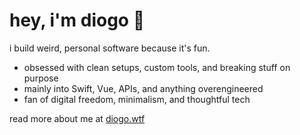# hey, i'm diogo 👋

i build weird, personal software because it's fun.

- obsessed with clean setups, custom tools, and breaking stuff on purpose
- mainly into Swift, Vue, APIs, and anything overengineered
- fan of digital freedom, minimalism, and thoughtful tech

read more about me at [diogo.wtf](https://diogo.wtf)
